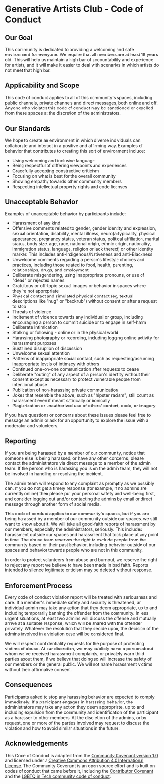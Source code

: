# Generative Artists Club - Code of Conduct

## Our Goal

This community is dedicated to providing a welcoming and safe environment for everyone. We require that all members are at least 18 years old. This will help us maintain a high bar of accountability and experience for artists, and it will make it easier to deal with scenarios in which artists do not meet that high bar. 

## Applicability and Scope

This code of conduct applies to all of this community's spaces, including public channels, private channels and direct messages, both online and off. Anyone who violates this code of conduct may be sanctioned or expelled from these spaces at the discretion of the administrators.

## Our Standards

We hope to create an environment in which diverse individuals can collaborate and interact in a positive and affirming way. Examples of behavior that contributes to creating this sort of environment include:

* Using welcoming and inclusive language
* Being respectful of differing viewpoints and experiences
* Gracefully accepting constructive criticism
* Focusing on what is best for the overall community
* Showing empathy towards other community members
* Respecting intellectual property rights and code licenses

## Unacceptable Behavior

Examples of unacceptable behavior by participants include:

* Harassment of any kind
* Offensive comments related to gender, gender identity and expression, sexual orientation, disability, mental illness, neuro(a)typicality, physical appearance, pregnancy status, veteran status, political affiliation, marital status, body size, age, race, national origin, ethnic origin, nationality, immigration status, language, religion or lack thereof, or other identity marker. This includes anti-Indigenous/Nativeness and anti-Blackness
* Unwelcome comments regarding a person's lifestyle choices and practices, including those related to food, health, parenting, relationships, drugs, and employment
* Deliberate misgendering, using inappropriate pronouns, or use of "dead" or rejected names
* Gratuitous or off-topic sexual images or behavior in spaces where they're not appropriate
* Physical contact and simulated physical contact (eg, textual descriptions like "hug" or "backrub") without consent or after a request to stop
* Threats of violence
* Incitement of violence towards any individual or group, including encouraging a person to commit suicide or to engage in self-harm
* Deliberate intimidation
* Stalking or following - online or in the physical world
* Harassing photography or recording, including logging online activity for harassment purposes
* Sustained disruption of discussion
* Unwelcome sexual attention
* Patterns of inappropriate social contact, such as requesting/assuming inappropriate levels of intimacy with others
* Continued one-on-one communication after requests to cease
* Deliberate "outing" of any aspect of a person's identity without their consent except as necessary to protect vulnerable people from intentional abuse
* Publication of non-harassing private communication
* Jokes that resemble the above, such as "hipster racism", still count as harassment even if meant satirically or ironically
* Plagiarization or unauthorized use of others' content, code, or imagery

If you have questions or concerns about these issues please feel free to message an admin or ask for an opportunity to explore the issue with a moderator and volunteers.

## Reporting

If you are being harassed by a member of our community, notice that someone else is being harassed, or have any other concerns, please contact the administrators via direct message to a member of the admin team. If the person who is harassing you is on the admin team, they will not be involved in handling or resolving the incident.

The admin team will respond to any complaint as promptly as we possibly can. If you do not get a timely response (for example, if no admins are currently online) then please put your personal safety and well-being first, and consider logging out and/or contacting the admins by email or direct message through another form of social media.

This code of conduct applies to our community's spaces, but if you are being harassed by a member of our community outside our spaces, we still want to know about it. We will take all good-faith reports of harassment by our members, especially the administrators, seriously. This includes harassment outside our spaces and harassment that took place at any point in time. The abuse team reserves the right to exclude people from the community based on their past behavior, including behavior outside of our spaces and behavior towards people who are not in this community.

In order to protect volunteers from abuse and burnout, we reserve the right to reject any report we believe to have been made in bad faith. Reports intended to silence legitimate criticism may be deleted without response.

## Enforcement Process

Every code of conduct violation report will be treated with seriousness and care. If a member's immediate safety and security is threatened, an individual admin may take any action that they deem appropriate, up to and including temporarily banning the offender from the community. In less urgent situations, at least two admins will discuss the offense and mutually arrive at a suitable response, which will be shared with the offender privately. Whatever the resolution that they decide upon, the decision of the admins involved in a violation case will be considered final.

We will respect confidentiality requests for the purpose of protecting victims of abuse. At our discretion, we may publicly name a person about whom we've received harassment complaints, or privately warn third parties about them, if we believe that doing so will increase the safety of our members or the general public. We will not name harassment victims without their affirmative consent.

## Consequences

Participants asked to stop any harassing behavior are expected to comply immediately. If a participant engages in harassing behavior, the administrators may take any action they deem appropriate, up to and including expulsion from the community and identification of the participant as a harasser to other members. At the discretion of the admins, or by request, one or more of the parties involved may request to discuss the violation and how to avoid similar situations in the future.

## Acknowledgements

This Code of Conduct is adapted from the [Community Covenant version 1.0](https://github.com/ContributorCovenant/community_covenant/tree/master/version/1/0) and licensed under a [Creative Commons Attribution 4.0 International License](http://creativecommons.org/licenses/by/4.0/). The Community Covenant is an open source effort and is built on codes of conduct that came before it, including the [Contributor Covenant](http://contributor-covenant.org/) and the [LGBTQ in Tech community code of conduct](http://lgbtq.technology/coc.html).
